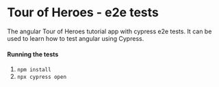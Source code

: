 # Tour of Heroes - e2e tests

The angular Tour of Heroes tutorial app with cypress e2e tests. It can be used to learn how to test angular using Cypress.

#### Running the tests
1. `npm install`
2. ``npx cypress open``
